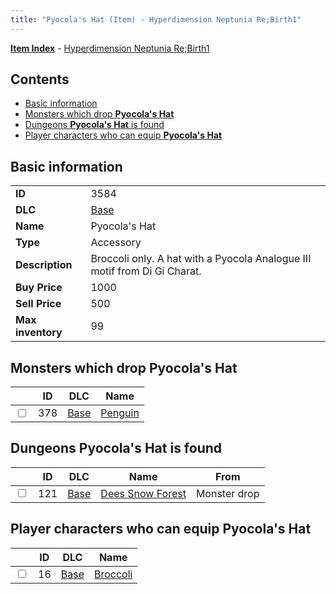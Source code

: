 ```yaml
---
title: "Pyocola's Hat (Item) - Hyperdimension Neptunia Re;Birth1"
---
```


[**Item Index**](/neptunia/rb1/item/index.html) - [Hyperdimension Neptunia Re;Birth1](/neptunia/rb1)

## Contents

- [Basic information](#basic-information)
- [Monsters which drop **Pyocola's Hat**](#monsters-which-drop-pyocolas-hat)
- [Dungeons **Pyocola's Hat** is found](#dungeons-pyocolas-hat-is-found)
- [Player characters who can equip **Pyocola's Hat**](#player-characters-who-can-equip-pyocolas-hat)

## Basic information

|   |   |
| -- | -- |
| **ID** | 3584 |
| **DLC** | [Base](/neptunia/rb1/dlc/1-base.html) |
| **Name** | Pyocola's Hat |
| **Type** | Accessory |
| **Description** | Broccoli only. A hat with a Pyocola Analogue III motif from Di Gi Charat. |
| **Buy Price** | 1000 |
| **Sell Price** | 500 |
| **Max inventory** | 99 |


## Monsters which drop **Pyocola's Hat**

|    | ID | DLC | Name |
| -- | -- | --- | ---- |
| <input type="checkbox" id="rb1-monster-1-378" class="trackbox" /> | 378 | [Base](/neptunia/rb1/dlc/1-base.html) | [Penguin](/neptunia/rb1/monster/1-378-penguin.html) |


## Dungeons **Pyocola's Hat** is found

|    | ID | DLC | Name | From |
| -- | -- | --- | ---- | ---- |
| <input type="checkbox" id="rb1-dungeon-1-121" class="trackbox" /> | 121 | [Base](/neptunia/rb1/dlc/1-base.html) | [Dees Snow Forest](/neptunia/rb1/dungeon/1-121-dees-snow-forest.html) | Monster drop |


## Player characters who can equip **Pyocola's Hat**

|    | ID | DLC | Name |
| -- | -- | --- | ---- |
| <input type="checkbox" id="rb1-player-1-16" class="trackbox" /> | 16 | [Base](/neptunia/rb1/dlc/1-base.html) | [Broccoli](/neptunia/rb1/player/1-16-broccoli.html) |
